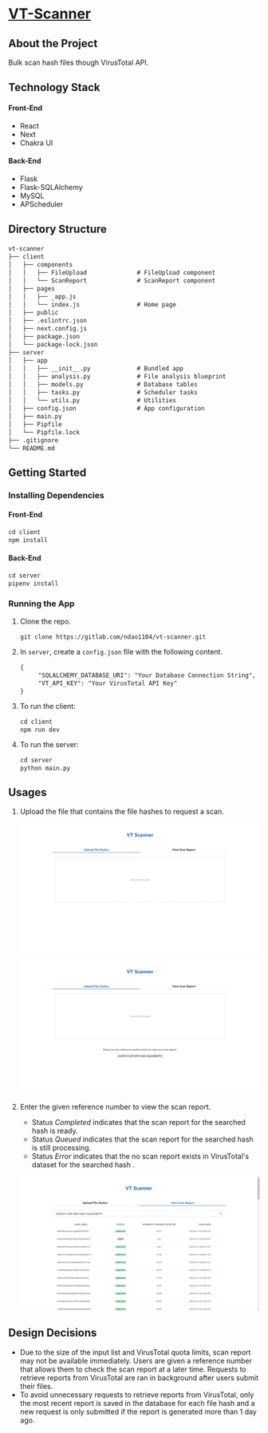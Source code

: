 # [VT-Scanner](https://vtscanner.herokuapp.com/)

## About the Project
Bulk scan hash files though VirusTotal API.

## Technology Stack
#### Front-End
* React
* Next
* Chakra UI
#### Back-End
* Flask
* Flask-SQLAlchemy
* MySQL
* APScheduler

## Directory Structure
```
vt-scanner
├── client
│   ├── components
│   │   ├── FileUpload              # FileUpload component
│   │   └── ScanReport              # ScanReport component
│   ├── pages
│   │   ├── _app.js
│   │   └── index.js                # Home page
│   ├── public
│   ├── .eslintrc.json
│   ├── next.config.js
│   ├── package.json
│   └── package-lock.json
├── server
│   ├── app
│   │   ├── __init__.py             # Bundled app
│   │   ├── analysis.py             # File analysis blueprint
│   │   ├── models.py               # Database tables
│   │   ├── tasks.py                # Scheduler tasks
│   │   └── utils.py                # Utilities
│   ├── config.json                 # App configuration
│   ├── main.py
│   ├── Pipfile
│   └── Pipfile.lock
├── .gitignore
└── README.md
```

## Getting Started
### Installing Dependencies
#### Front-End
```
cd client
npm install
```
#### Back-End
```
cd server
pipenv install
```

### Running the App
1. Clone the repo.
   ```
   git clone https://gitlab.com/ndao1104/vt-scanner.git
   ```
2. In `server`, create a `config.json` file with the following content.
   ```
   {
        "SQLALCHEMY_DATABASE_URI": "Your Database Connection String",
        "VT_API_KEY": "Your VirusTotal API Key"
   }
   ```
3. To run the client:
   ```
   cd client
   npm run dev
   ```
4. To run the server:
   ```
   cd server
   python main.py
   ```

## Usages
1. Upload the file that contains the file hashes to request a scan.
   
   ![Upload file hashes](./screenshots/1.png)
   ![Get the reference number](./screenshots/2.png)
2. Enter the given reference number to view the scan report.
   * Status *Completed* indicates that the scan report for the searched hash is ready.
   * Status *Queued* indicates that the scan report for the searched hash is still processing.
   * Status *Error* indicates that the no scan report exists in VirusTotal's dataset for the searched hash .
   
   ![View scan report](./screenshots/3.png)

## Design Decisions
* Due to the size of the input list and VirusTotal quota limits, scan report may not be available immediately. Users are given a reference number that allows them to check the scan report at a later time. Requests to retrieve reports from VirusTotal are ran in background after users submit their files. 
* To avoid unnecessary requests to retrieve reports from VirusTotal, only the most recent report is saved in the database for each file hash and a new request is only submitted if the report is generated more than 1 day ago.
